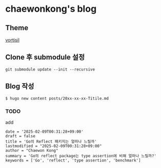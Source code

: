 # chaewonkong's blog

## Theme

[vortisil](https://github.com/khitezza/vortisil/tree/3fbfb836350c6ea00495b9089af80b721237b880)

## Clone 후 submodule 설정

```shell
git submodule update --init --recursive
```

## Blog 작성
```
$ hugo new content posts/20xx-xx-xx-Titile.md
```

### TODO
add
```text
date = '2025-02-09T00:31:28+09:00'
draft = false
title = 'Go의 Reflect 패키지는 얼마나 느릴까'
lastmodified = "2025-02-09T00:31:28+09:00"
author = "Chaewon Kong"
summary = 'Go의 reflect package는 type assertion에 비해 얼마나 느릴까?'
keywords = ['Go', 'reflect', 'type assertion', 'benchmark']
``````